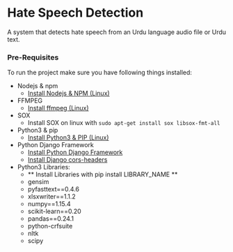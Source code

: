 # Hate Speech Detection
A system that detects hate speech from an Urdu language audio file or Urdu text.

### Pre-Requisites
To run the project make sure you have following things installed:

- Nodejs & npm
  - [Install Nodejs & NPM (Linux)](https://www.digitalocean.com/community/tutorials/how-to-install-node-js-on-ubuntu-18-04)  
- FFMPEG
  - [Install ffmpeg (Linux)](https://linuxize.com/post/how-to-install-ffmpeg-on-ubuntu-18-04/) 
- SOX
  - Install SOX on linux with ```sudo apt-get install sox libsox-fmt-all```
- Python3 & pip
  - [Install Python3 & PIP (Linux)](https://linuxize.com/post/how-to-install-pip-on-ubuntu-18.04/)
- Python Django Framework
  - [Install Python Django Framework](https://docs.djangoproject.com/en/2.2/topics/install/#installing-official-release)
  - [Install Django cors-headers](https://pypi.org/project/django-cors-headers/)
- Python3 Libraries:
  - ** Install Libraries with pip install LIBRARY_NAME **
  - gensim
  - pyfasttext==0.4.6
  - xlsxwriter==1.1.2
  - numpy==1.15.4
  - scikit-learn==0.20
  - pandas==0.24.1
  - python-crfsuite
  - nltk
  - scipy